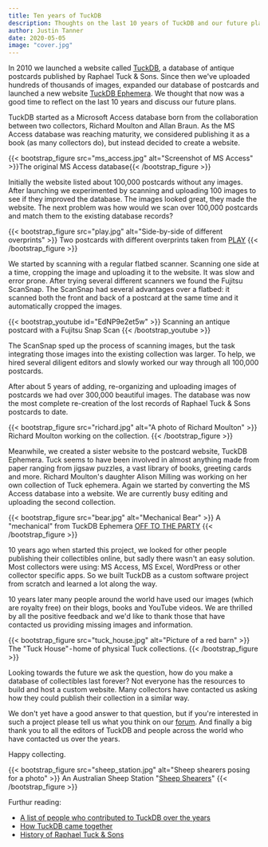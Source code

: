 ```yaml
---
title: Ten years of TuckDB
description: Thoughts on the last 10 years of TuckDB and our future plans.
author: Justin Tanner
date: 2020-05-05
image: "cover.jpg"
---
```


In 2010 we launched a website called [TuckDB][1], a database of antique postcards published by Raphael Tuck & Sons. Since then we've uploaded hundreds of thousands of images, expanded our database of postcards and launched a new website [TuckDB Ephemera][2]. We thought that now was a good time to reflect on the last 10 years and discuss our future plans.

TuckDB started as a Microsoft Access database born from the collaboration between two collectors, Richard Moulton and Allan Braun. As the MS Access database was reaching maturity, we considered publishing it as a book (as many collectors do), but instead decided to create a website.

{{< bootstrap_figure src="ms_access.jpg" alt="Screenshot of MS Access" >}}The original MS Access database{{< /bootstrap_figure >}}

Initially the website listed about 100,000 postcards without any images. After launching we experimented by scanning and uploading 100 images to see if they improved the database.
The images looked great, they made the website. The next problem was how would we scan over 100,000 postcards and match them to the existing database records?

{{< bootstrap_figure src="play.jpg" alt="Side-by-side of different overprints" >}}
Two postcards with different overprints taken from <a class="text-muted" href="https://tuckdbpostcards.org/items/69848">PLAY</a>
{{< /bootstrap_figure >}}

We started by scanning with a regular flatbed scanner. Scanning one side at a time, cropping the image and uploading it to the website. It was slow and error prone. After trying several different scanners we found the Fujitsu ScanSnap. The ScanSnap had several advantages over a flatbed: it scanned both the front and back of a postcard at the same time and it automatically cropped the images.

{{< bootstrap_youtube id="EdNP9e2et5w" >}}
Scanning an antique postcard with a Fujitsu Snap Scan
{{< /bootstrap_youtube >}}

The ScanSnap sped up the process of scanning images, but the task integrating those images into the existing collection was larger. To help, we hired several diligent editors and slowly worked our way through all 100,000 postcards.

After about 5 years of adding, re-organizing and uploading images of postcards we had over 300,000 beautiful images. The database was now the most complete re-creation of the lost records of Raphael Tuck & Sons postcards to date.

{{< bootstrap_figure src="richard.jpg" alt="A photo of Richard Moulton" >}}
Richard Moulton working on the collection.
{{< /bootstrap_figure >}}

Meanwhile, we created a sister website to the postcard website, TuckDB Ephemera. Tuck seems to have been involved in almost anything made from paper ranging from jigsaw puzzles, a vast library of books, greeting cards and more. Richard Moulton's daughter Alison Milling was working on her own collection of Tuck ephemera. Again we started by converting the MS Access database into a website. We are currently busy editing and uploading the second collection.

{{< bootstrap_figure src="bear.jpg" alt="Mechanical Bear" >}}
A "mechanical" from TuckDB Ephemera <a class="text-muted" href="https://tuckdbephemera.org/items/28473">OFF TO THE PARTY</a>
{{< /bootstrap_figure >}}

10 years ago when started this project, we looked for other people publishing their collectibles online, but sadly there wasn't an easy solution. Most collectors were using: MS Access, MS Excel, WordPress or other collector specific apps. So we built TuckDB as a custom software project from scratch and learned a lot along the way.

10 years later many people around the world have used our images (which are royalty free) on their blogs, books and YouTube videos. We are thrilled by all the positive feedback and we'd like to thank those that have contacted us providing missing images and information.

{{< bootstrap_figure src="tuck_house.jpg" alt="Picture of a red barn" >}}
The "Tuck House" - home of physical Tuck collections.
{{< /bootstrap_figure >}}

Looking towards the future we ask the question, how do you make a database of collectibles last forever? Not everyone has the resources to build and host a custom website. Many collectors have contacted us asking how they could publish their collection in a similar way.

We don't yet have a good answer to that question, but if you're interested in such a project please tell us what you think on our [forum][3].
And finally a big thank you to all the editors of TuckDB and people across the world who have contacted us over the years.

Happy collecting.

{{< bootstrap_figure src="sheep_station.jpg" alt="Sheep shearers posing for a photo" >}}
An Australian Sheep Station "<a class="text-muted" href="https://tuckdbpostcards.org/items/69687">Sheep Shearers</a>"
{{< /bootstrap_figure >}}

Furthur reading:

* [A list of people who contributed to TuckDB over the years][4]
* [How TuckDB came together][5]
* [History of Raphael Tuck & Sons][6]

[1]: https://tuckdbpostcards.org
[2]: https://tuckdbephemera.org
[3]: https://forum.tuckdb.org
[4]: https://tuckdbpostcards.org/credits
[5]: https://tuckdbpostcards.org/start
[6]: https://tuckdbpostcards.org/history
